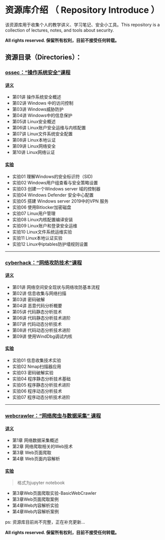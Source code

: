 # 资源库介绍 （ Repository Introduce ）

该资源库用于收集个人的教学讲义、学习笔记、安全小工具。This repository is a collection of lectures, notes, and tools about security.

**All rights reserved. 保留所有权利，目前不接受任何转载。**

## 资源目录（Directories）：

### [ossec：“操作系统安全”课程](https://github.com/hhhparty/security/tree/master/courses/ossec)

#### [讲义](https://github.com/hhhparty/security/tree/master/courses/ossec/lectures)

- 第01讲 操作系统安全概述
- 第02讲 Windows 中的访问控制
- 第03讲 Windows威胁防护
- 第04讲 Windows中的信息保护
- 第05讲 Linux安全概述
- 第06讲 Linux账户安全运维与内核配置
- 第07讲 Linux文件系统安全配置
- 第08讲 Linux本地认证
- 第09讲 Linux网络安全
- 第10讲 Linux网络认证

#### [实验](https://github.com/hhhparty/security/tree/master/courses/ossec/experiment_instruction)

- 实验01 理解Windows的安全标识符（SID)
- 实验02 Windows用户组查看与安全策略设置
- 实验03 创建一个Windows server 域的控制器
- 实验04 Windows Defender 安全中心配置
- 实验05 搭建 Windows server 2019中的VPN 服务
- 实验06 使用Bitlocker加密磁盘
- 实验07 Linux用户管理
- 实验08 Linux内核配置编译安装
- 实验09 Linux账户和登录安全运维
- 实验10 Linux文件系统运维实验
- 实验11 Linux本地认证实验
- 实验12 Linux中iptables防护墙规则设置

---

### [cyberhack：“网络攻防技术”课程](https://github.com/hhhparty/security/tree/master/courses/cyberhack)

#### [讲义](https://github.com/hhhparty/security/tree/master/courses/cyberhack/lectures)

- 第01讲 网络空间安全现状与网络攻防基本流程
- 第02讲 信息收集与网络扫描
- 第03讲 密码破解
- 第04讲 恶意代码分析概要
- 第05讲 代码静态分析技术
- 第06讲 代码静态分析技术进阶
- 第07讲 代码动态分析技术
- 第08讲 代码动态分析技术进阶
- 第09讲 使用WindDbg调试内核

#### [实验](https://github.com/hhhparty/security/tree/master/courses/cyberhack/experiment_instruction)

- 实验01 信息收集技术实验
- 实验02 Nmap扫描器应用
- 实验03 密码破解实验
- 实验04 程序静态分析技术基础
- 实验05 程序静态分析技术进阶
- 实验06 程序动态分析技术
- 实验07 程序动态分析技术进阶

---

### [webcrawler：“网络爬虫与数据采集” 课程](https://github.com/hhhparty/security/tree/master/courses/webcrawler)

#### [讲义](https://github.com/hhhparty/security/tree/master/courses/webcrawler/lectues)

- 第1章 网络数据采集概述
- 第2章 网络爬取相关的Web技术
- 第3章 Web页面爬取
- 第4章 Web页面内容解析

#### [实验](https://github.com/hhhparty/security/tree/master/courses/webcrawler/experiment_instruction)

>格式为jupyter notebook

- 第3章Web页面爬取实验-BasicWebCrawler
- 第3章Web页面爬取案例
- 第4章Web内容解析实验
- 第4章Web内容解析案例

ps: 资源库目前尚不完整，正在补充更新...

**All rights reserved. 保留所有权利，目前不接受任何转载。**